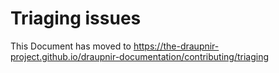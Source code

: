 <!--
SPDX-FileCopyrightText: 2024 Gnuxie <Gnuxie@protonmail.com>

SPDX-License-Identifier: CC0-1.0
-->

# Triaging issues

This Document has moved to https://the-draupnir-project.github.io/draupnir-documentation/contributing/triaging

